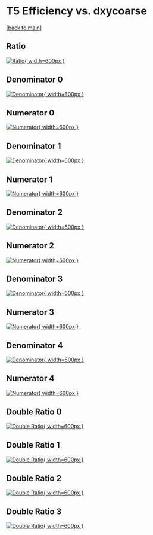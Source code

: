 # T5 Efficiency vs. dxycoarse

[[back to main](./)]



## Ratio

[![Ratio](../mtv/var/T5_base_13_-1_eff_dxycoarse.png){ width=600px }](../mtv/var/T5_base_13_-1_eff_dxycoarse.pdf)

## Denominator 0

[![Denominator](../mtv/den/T5_base_13_-1_eff_dxycoarse_den0.png){ width=600px }](../mtv/den/T5_base_13_-1_eff_dxycoarse_den0.pdf)

## Numerator 0

[![Numerator](../mtv/num/T5_base_13_-1_eff_dxycoarse_num0.png){ width=600px }](../mtv/num/T5_base_13_-1_eff_dxycoarse_num0.pdf)

## Denominator 1

[![Denominator](../mtv/den/T5_base_13_-1_eff_dxycoarse_den1.png){ width=600px }](../mtv/den/T5_base_13_-1_eff_dxycoarse_den1.pdf)

## Numerator 1

[![Numerator](../mtv/num/T5_base_13_-1_eff_dxycoarse_num1.png){ width=600px }](../mtv/num/T5_base_13_-1_eff_dxycoarse_num1.pdf)

## Denominator 2

[![Denominator](../mtv/den/T5_base_13_-1_eff_dxycoarse_den2.png){ width=600px }](../mtv/den/T5_base_13_-1_eff_dxycoarse_den2.pdf)

## Numerator 2

[![Numerator](../mtv/num/T5_base_13_-1_eff_dxycoarse_num2.png){ width=600px }](../mtv/num/T5_base_13_-1_eff_dxycoarse_num2.pdf)

## Denominator 3

[![Denominator](../mtv/den/T5_base_13_-1_eff_dxycoarse_den3.png){ width=600px }](../mtv/den/T5_base_13_-1_eff_dxycoarse_den3.pdf)

## Numerator 3

[![Numerator](../mtv/num/T5_base_13_-1_eff_dxycoarse_num3.png){ width=600px }](../mtv/num/T5_base_13_-1_eff_dxycoarse_num3.pdf)

## Denominator 4

[![Denominator](../mtv/den/T5_base_13_-1_eff_dxycoarse_den4.png){ width=600px }](../mtv/den/T5_base_13_-1_eff_dxycoarse_den4.pdf)

## Numerator 4

[![Numerator](../mtv/num/T5_base_13_-1_eff_dxycoarse_num4.png){ width=600px }](../mtv/num/T5_base_13_-1_eff_dxycoarse_num4.pdf)

## Double Ratio 0

[![Double Ratio](../mtv/ratio/T5_base_13_-1_eff_dxycoarse_ratio0.png){ width=600px }](../mtv/ratio/T5_base_13_-1_eff_dxycoarse_ratio0.pdf)

## Double Ratio 1

[![Double Ratio](../mtv/ratio/T5_base_13_-1_eff_dxycoarse_ratio1.png){ width=600px }](../mtv/ratio/T5_base_13_-1_eff_dxycoarse_ratio1.pdf)

## Double Ratio 2

[![Double Ratio](../mtv/ratio/T5_base_13_-1_eff_dxycoarse_ratio2.png){ width=600px }](../mtv/ratio/T5_base_13_-1_eff_dxycoarse_ratio2.pdf)

## Double Ratio 3

[![Double Ratio](../mtv/ratio/T5_base_13_-1_eff_dxycoarse_ratio3.png){ width=600px }](../mtv/ratio/T5_base_13_-1_eff_dxycoarse_ratio3.pdf)

